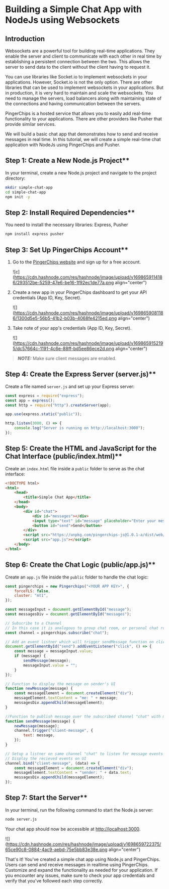 # Building a Simple Chat App with NodeJs using Websockets

## Introduction

Websockets are a powerful tool for building real-time applications. They enable the server and client to communicate with each other in real time by establishing a persistent connection between the two. This allows the server to send data to the client without the client having to request it.

You can use libraries like Socket.io to implement websockets in your applications. However, Socket.io is not the only option. There are other libraries that can be used to implement websockets in your applications. But in production, it is very hard to maintain and scale the websockets. You need to manage the servers, load balancers along with maintaining state of the connections and having communication between the servers.

PingerChips is a hosted service that allows you to easily add real-time functionality to your applications. There are other providers like Pusher that provide similar services.

We will build a basic chat app that demonstrates how to send and receive messages in real time.
In this tutorial, we will create a simple real-time chat application with NodeJs using PingerChips and Pusher.

## Step 1: Create a New Node.js Project\*\*

In your terminal, create a new Node.js project and navigate to the project directory:

```bash
mkdir simple-chat-app
cd simple-chat-app
npm init -y
```

## Step 2: Install Required Dependencies\*\*

You need to install the necessary libraries: Express, Pusher

```bash
npm install express pusher
```

## Step 3: Set Up PingerChips Account\*\*

1. Go to the [PingerChips website](https://pingerchips.com) and sign up for a free account.

    ![c](https://cdn.hashnode.com/res/hashnode/image/upload/v1698659114186/293512be-5259-47e6-be16-1f92ec1de77a.png align="center")

2. Create a new app in your PingerChips dashboard to get your API credentials (App ID, Key, Secret).

    ![](https://cdn.hashnode.com/res/hashnode/image/upload/v1698659081186/1300d5e5-56b5-41b2-b03b-4068fe4215ed.png align="center")

3. Take note of your app's credentials (App ID, Key, Secret).

    ![](https://cdn.hashnode.com/res/hashnode/image/upload/v1698659152195/dc57664c-1191-4c6e-88ff-bd5ee86ece2d.png align="center")

> **_NOTE:_** Make sure client messages are enabled.

## Step 4: Create the Express Server (server.js)\*\*

Create a file named `server.js` and set up your Express server:

```javascript
const express = require("express");
const app = express();
const http = require("http").createServer(app);

app.use(express.static("public"));

http.listen(3000, () => {
    console.log("Server is running on http://localhost:3000");
});
```

## Step 5: Create the HTML and JavaScript for the Chat Interface (public/index.html)\*\*

Create an `index.html` file inside a `public` folder to serve as the chat interface:

```html
<!DOCTYPE html>
<html>
    <head>
        <title>Simple Chat App</title>
    </head>
    <body>
        <div id="chat">
            <div id="messages"></div>
            <input type="text" id="message" placeholder="Enter your message" />
            <button id="send">Send</button>
        </div>
        <script src="https://unpkg.com/pingerchips-js@1.0.1-a/dist/web/pingerchips.min.js"></script>
        <script src="app.js"></script>
    </body>
</html>
```

## Step 6: Create the Chat Logic (public/app.js)\*\*

Create an `app.js` file inside the `public` folder to handle the chat logic:

```javascript
const pingerchips = new Pingerchips("<YOUR APP KEY>", {
    forceTLS: false,
    cluster: "mt1",
});

const messageInput = document.getElementById("message");
const messagesDiv = document.getElementById("messages");

// Subscribe to a Channel
// In this case it is analogous to group chat room, or personal chat room for messaging
const channel = pingerchips.subscribe("chat");

// Add an event listner which will trigger sendMessage function on click of send button
document.getElementById("send").addEventListener("click", () => {
    const message = messageInput.value;
    if (message) {
        sendMessage(message);
        messageInput.value = "";
    }
});

// Function to display the message on sender's UI
function newMessage(message) {
    const messageElement = document.createElement("div");
    messageElement.textContent = "me: " + message;
    messagesDiv.appendChild(messageElement);
}

//Function to publish message over the subscribed channel "chat" with message event "client-message"
function sendMessage(message) {
    newMessage(message);
    channel.trigger("client-message", {
        text: message,
    });
}

// Setup a listner on same channel "chat" to listen for message events named "client-message"
// Display the recieved events on UI
channel.bind("client-message", (data) => {
    const messageElement = document.createElement("div");
    messageElement.textContent = "sender: " + data.text;
    messagesDiv.appendChild(messageElement);
});
```

## Step 7: Start the Server\*\*

In your terminal, run the following command to start the Node.js server:

```bash
node server.js
```

Your chat app should now be accessible at [http://localhost:3000](http://localhost:3000).

![](https://cdn.hashnode.com/res/hashnode/image/upload/v1698659722375/65ce90c8-0884-4ac9-aebd-75e5bb83e38e.png align="center")

That's it! You've created a simple chat app using Node.js and PingerChips. Users can send and receive messages in realtime using PingerChips. Customize and expand the functionality as needed for your application. If you encounter any issues, make sure to check your app credentials and verify that you've followed each step correctly.
